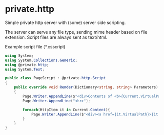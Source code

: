 # private.http
Simple private http server with (some) server side scripting.

The server can serve any file type, sending mime header based on file extension.
Script files are always sent as text/html.

Example script file (*.csscript)
```C#
using System;
using System.Collections.Generic;
using @private.http;
using System.Text;

public class PageScript : @private.http.Script 
{
    public override void Render(Dictionary<string, string> Parameters)
    {
        Page.Writer.AppendLine($"<div>Contents of <b>{Current.VirtualPath}</b></div>");
        Page.Writer.AppendLine("<hr>");

        foreach(HttpItem it in Current.Content){
            Page.Writer.AppendLine($"<div><a href={it.VirtualPath}>{it.Name}</a></div>");
        }
    }
}
```

